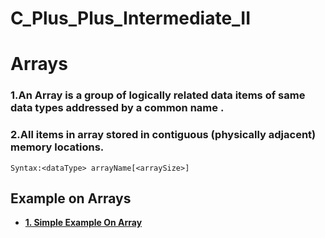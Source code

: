 # C_Plus_Plus_Intermediate_II
<h1>Arrays</h1>
<h3>1.An Array is a group of logically related data items of same data types addressed by a common name .</h3>
<h3>2.All items in array stored in contiguous (physically adjacent) memory locations. </h3>

```Syntax: 
Syntax:<dataType> arrayName[<arraySize>]
`````
<h2> Example on Arrays </h2>
<ul>
  <li> <strong> <a href="https://github.com/AvinandanBose/C_Plus_Plus_Intermediate_II/blob/main/arrays_1.cpp"> 1. Simple Example On Array</a> </strong></li>
</ul>
